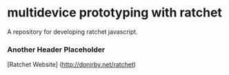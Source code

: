 multidevice prototyping with ratchet 
============

A repository for developing ratchet javascript.

### Another Header Placeholder

[Ratchet Website] (http://donirby.net/ratchet)
